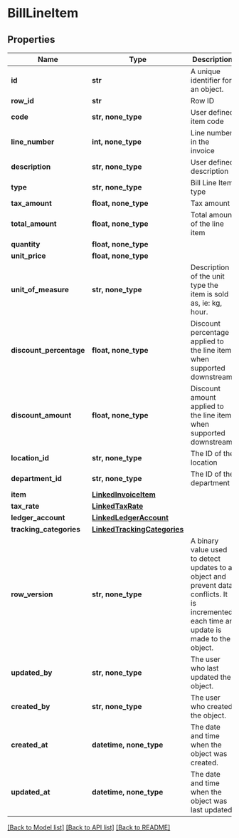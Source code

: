 # BillLineItem


## Properties
Name | Type | Description | Notes
------------ | ------------- | ------------- | -------------
**id** | **str** | A unique identifier for an object. | [optional] [readonly] 
**row_id** | **str** | Row ID | [optional] 
**code** | **str, none_type** | User defined item code | [optional] 
**line_number** | **int, none_type** | Line number in the invoice | [optional] 
**description** | **str, none_type** | User defined description | [optional] 
**type** | **str, none_type** | Bill Line Item type | [optional] 
**tax_amount** | **float, none_type** | Tax amount | [optional] 
**total_amount** | **float, none_type** | Total amount of the line item | [optional] 
**quantity** | **float, none_type** |  | [optional] 
**unit_price** | **float, none_type** |  | [optional] 
**unit_of_measure** | **str, none_type** | Description of the unit type the item is sold as, ie: kg, hour. | [optional] 
**discount_percentage** | **float, none_type** | Discount percentage applied to the line item when supported downstream. | [optional] 
**discount_amount** | **float, none_type** | Discount amount applied to the line item when supported downstream. | [optional] 
**location_id** | **str, none_type** | The ID of the location | [optional] 
**department_id** | **str, none_type** | The ID of the department | [optional] 
**item** | [**LinkedInvoiceItem**](LinkedInvoiceItem.md) |  | [optional] 
**tax_rate** | [**LinkedTaxRate**](LinkedTaxRate.md) |  | [optional] 
**ledger_account** | [**LinkedLedgerAccount**](LinkedLedgerAccount.md) |  | [optional] 
**tracking_categories** | [**LinkedTrackingCategories**](LinkedTrackingCategories.md) |  | [optional] 
**row_version** | **str, none_type** | A binary value used to detect updates to a object and prevent data conflicts. It is incremented each time an update is made to the object. | [optional] 
**updated_by** | **str, none_type** | The user who last updated the object. | [optional] [readonly] 
**created_by** | **str, none_type** | The user who created the object. | [optional] [readonly] 
**created_at** | **datetime, none_type** | The date and time when the object was created. | [optional] [readonly] 
**updated_at** | **datetime, none_type** | The date and time when the object was last updated. | [optional] [readonly] 

[[Back to Model list]](../../README.md#documentation-for-models) [[Back to API list]](../../README.md#documentation-for-api-endpoints) [[Back to README]](../../README.md)


